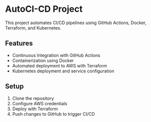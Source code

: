 # AutoCI-CD Project

This project automates CI/CD pipelines using GitHub Actions, Docker, Terraform, and Kubernetes.

## Features
- Continuous Integration with GitHub Actions
- Containerization using Docker
- Automated deployment to AWS with Terraform
- Kubernetes deployment and service configuration

## Setup
1. Clone the repository
2. Configure AWS credentials
3. Deploy with Terraform
4. Push changes to GitHub to trigger CI/CD